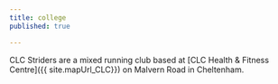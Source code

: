```yaml
---
title: college
published: true

---
```


CLC Striders are a mixed running club based at [CLC Health & Fitness Centre]({{ site.mapUrl_CLC}}) on Malvern Road in Cheltenham.

